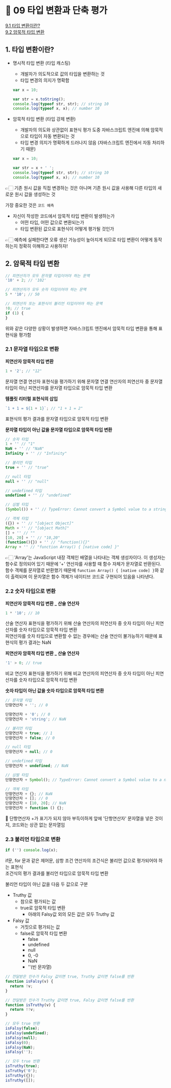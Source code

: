 # 🎯 09 타입 변환과 단축 평가

[9.1 타입 변환이란?](#1-타입-변환이란)  
[9.2 암묵적 타입 변환](#2-암묵적-타입-변환)

## 1. 타입 변환이란?

- 명시적 타입 변환 (타입 캐스팅)

  - 개발자가 의도적으로 값의 타입을 변환하는 것
  - 타입 변경의 의지가 명확함

  ```javascript
  var x = 10;

  var str = x.toString();
  console.log(typeof str, str); // string 10
  console.log(typeof x, x); // number 10
  ```

- 암묵적 타입 변환 (타입 강제 변환)

  - 개발자의 의도와 상관없이 표현식 평가 도중 자바스크립트 엔진에 의해 암묵적으로 타입이 자동 변환되는 것
  - 타입 변경 의지가 명확하게 드러나지 않음 (자바스크립트 엔진에서 자동 처리하기 때문)

  ```javascript
  var x = 10;

  var str = x + ' ';
  console.log(typeof str, str); // string 10
  console.log(typeof x, x); // number 10
  ```

👉🏻 기존 원시 값을 직접 변경하는 것은 아니며 기존 원시 값을 사용해 다른 타입의 새로운 원시 값을 생성하는 것

가장 중요한 것은 `코드 예측`

- 자신이 작성한 코드에서 암묵적 타입 변환이 발생하는가
  - 어떤 타입, 어떤 값으로 변환되는가
  - 타입 변환된 값으로 표현식이 어떻게 평가될 것인가

👉🏻 예측에 실패한다면 오류 생산 가능성이 높아지게 되므로 타입 변환이 어떻게 동작하는지 정확히 이해하고 사용하자!

## 2. 암묵적 타입 변환

```javascript
// 피연산자가 모두 문자열 타입이어야 하는 문맥
'10' + 2; // '102'

// 피연산자가 모두 숫자 타입이어야 하는 문맥
5 * '10'; // 50

// 피연산자 또는 표현식이 불리언 타입이어야 하는 문맥
!0; // true
if (1) {
}
```

위와 같은 다양한 상황이 발생하면 자바스크립트 엔진에서 암묵적 타입 변환을 통해 표현식을 평가함

### 2.1 문자열 타입으로 변환

**피연산자 암묵적 타입 변환**

```javascript
1 + '2'; // "12"
```

문자열 연결 연산자 표현식을 평가하기 위해 문자열 연결 연산자의 피연산자 중 문자열 타입이 아닌 피연산자를 문자열 타입으로 암묵적 타입 변환

**템플릿 리터럴 표현식의 삽입**

```javascript
`1 + 1 = ${1 + 1}`; // "1 + 1 = 2"
```

표현식의 평가 결과를 문자열 타입으로 암묵적 타입 변환

**문자열 타입이 아닌 값을 문자열 타입으로 암묵적 타입 변환**

```javascript
// 숫자 타입
1 + '' // "1"
NaN + '' // "NaN"
Infinity + '' // "Infinity"

// 불리언 타입
true + '' // "true"

// null 타입
null + '' // "null"

// undefined 타입
undefined + '' // "undefined"

// 심벌 타입
(Symbol()) + '' // TypeError: Cannot convert a Symbol value to a string

// 객체 타입
({}) + '' // "[object Object]"
Math + '' // "[object Math]"
[] + '' // ""
[10, 20] + '' // "10,20"
(function(){}) + '' // "function(){}"
Array + '' // "function Array() { [native code] }"
```

👉🏻 'Array'는 JavaScript 내장 객체인 배열을 나타내는 객체 생성자이다. 이 생성자는 함수로 정의되어 있기 때문에 '+' 연산자를 사용할 때 함수 자체가 문자열로 반환된다. 함수 객체를 문자열로 반환했기 때문에 `function Array() { [native code] }`와 같이 출력되며 이 문자열은 함수 객체가 네이티브 코드로 구현되어 있음을 나타낸다.

### 2.2 숫자 타입으로 변환

**피연산자 암묵적 타입 변환 \_ 산술 연산자**

```javascript
1 * '10'; // 10
```

산술 연산자 표현식을 평가하기 위해 산술 연산자의 피연산자 중 숫자 타입이 아닌 피연산자를 숫자 타입으로 암묵적 타입 변환  
피연산자를 숫자 타입으로 변환할 수 없는 경우에는 산술 연산이 불가능하기 때문에 표현식의 평가 결과는 NaN

**피연산자 암묵적 타입 변환 \_ 산술 연산자**

```javascript
'1' > 0; // true
```

비교 연산자 표현식을 평가하기 위해 비교 연산자의 피연산자 중 숫자 타입이 아닌 피연산자를 숫자 타입으로 암묵적 타입 변환

**숫자 타입이 아닌 값을 숫자 타입으로 암묵적 타입 변환**

```javascript
// 문자열 타입
단항연산자 + ''; // 0

단항연산자 + '0'; // 0
단항연산자 + 'string'; // NaN

// 불리언 타입
단항연산자 + true; // 1
단항연산자 + false; // 0

// null 타입
단항연산자 + null; // 0

// undefined 타입
단항연산자 + undefined; // NaN

// 심벌 타입
단항연산자 + Symbol(); // TypeError: Cannot convert a Symbol value to a number

// 객체 타입
단항연산자 + {}; // NaN
단항연산자 + []; // 0
단항연산자 + [10, 20]; // NaN
단항연산자 + function () {};
```

🚨 단항연산자 +가 표기가 되지 않아 부득이하게 앞에 '단항연산자' 문자열을 넣은 것이지, 코드와는 상관 없는 문자열임

### 2.3 불리언 타입으로 변환

```javascript
if ('') console.log(x);
```

if문, for 문과 같은 제어문, 삼항 조건 연산자의 조건식은 불리언 값으로 평가되어야 하는 표현식  
조건식의 평가 결과를 불리언 타입으로 암묵적 타입 변환

불리언 타입이 아닌 값을 다음 두 값으로 구분

- Truthy 값
  - 참으로 평가되는 값
  - true로 암묵적 타입 변환
    - 아래의 Falsy값 외의 모든 값은 모두 Truthy 값
- Falsy 값
  - 거짓으로 평가되는 값
  - false로 암묵적 타입 변환
    - false
    - undefined
    - null
    - 0, -0
    - NaN
    - ''(빈 문자열)

```javascript
// 전달받은 인수가 Falsy 값이면 true, Truthy 값이면 false를 반환
function isFalsy(v) {
  return !v;
}

// 전달받은 인수가 Truthy 값이면 true, Falsy 값이면 false를 반환
function isTruthy(v) {
  return !!v;
}

// 모두 true 반환
isFalsy(false);
isFalsy(undefined);
isFalsy(null);
isFalsy(0);
isFalsy(NaN);
isFalsy('');

// 모두 true 반환
isTruthy(true);
isTruthy('0');
isTruthy({});
isTruthy([]);
```
